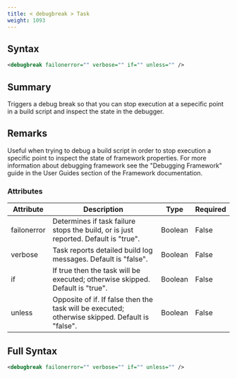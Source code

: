 ```yaml
---
title: < debugbreak > Task
weight: 1093
---
```

## Syntax
```xml
<debugbreak failonerror="" verbose="" if="" unless="" />
```
## Summary ##
Triggers a debug break so that you can stop execution at a sepecific point in a build script and inspect the state in the debugger.

## Remarks ##
Useful when trying to debug a build script in order to stop execution a specific point to inspect the state of framework properties.
For more information about debugging framework see the &quot;Debugging Framework&quot; guide in the User Guides section of the Framework documentation.




### Attributes
| Attribute | Description | Type | Required |
| --------- | ----------- | ---- | -------- |
| failonerror | Determines if task failure stops the build, or is just reported. Default is &quot;true&quot;. | Boolean | False |
| verbose | Task reports detailed build log messages.  Default is &quot;false&quot;. | Boolean | False |
| if | If true then the task will be executed; otherwise skipped. Default is &quot;true&quot;. | Boolean | False |
| unless | Opposite of if.  If false then the task will be executed; otherwise skipped. Default is &quot;false&quot;. | Boolean | False |

## Full Syntax
```xml
<debugbreak failonerror="" verbose="" if="" unless="" />
```
